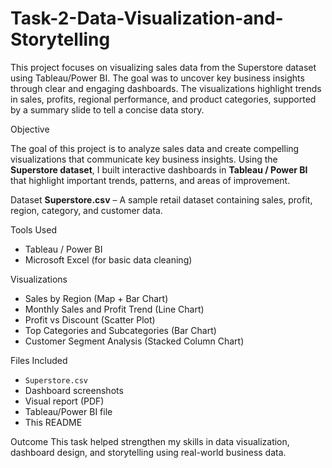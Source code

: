 # Task-2-Data-Visualization-and-Storytelling

This project focuses on visualizing sales data from the Superstore dataset using Tableau/Power BI. The goal was to uncover key business insights through clear and engaging dashboards. The visualizations highlight trends in sales, profits, regional performance, and product categories, supported by a summary slide to tell a concise data story.

Objective

The goal of this project is to analyze sales data and create compelling visualizations that communicate key business insights. Using the **Superstore dataset**, I built interactive dashboards in **Tableau / Power BI** that highlight important trends, patterns, and areas of improvement.

Dataset
**Superstore.csv** – A sample retail dataset containing sales, profit, region, category, and customer data.

Tools Used
- Tableau / Power BI  
- Microsoft Excel (for basic data cleaning)

Visualizations
- Sales by Region (Map + Bar Chart)
- Monthly Sales and Profit Trend (Line Chart)
- Profit vs Discount (Scatter Plot)
- Top Categories and Subcategories (Bar Chart)
- Customer Segment Analysis (Stacked Column Chart)

Files Included
- `Superstore.csv`  
- Dashboard screenshots  
- Visual report (PDF)  
- Tableau/Power BI file  
- This README

Outcome
This task helped strengthen my skills in data visualization, dashboard design, and storytelling using real-world business data.
